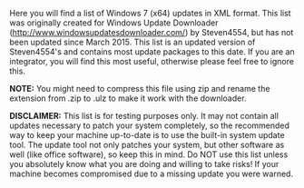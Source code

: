 Here you will find a list of Windows 7 (x64) updates in XML format. This list was
originally created for Windows Update Downloader (http://www.windowsupdatesdownloader.com/)
by Steven4554, but has not been updated since March 2015. This list is an updated
version of Steven4554's and contains most update packages to this date. If you are an
integrator, you will find this most useful, otherwise please feel free to ignore this.

__NOTE:__ You might need to compress this file using zip and rename the extension from
.zip to .ulz to make it work with the downloader.

__DISCLAIMER:__ This list is for testing purposes only. It may not contain all updates
necessary to patch your system completely, so the recommended way to keep your machine
up-to-date is to use the built-in system update tool. The update tool not only patches
your system, but other software as well (like office software), so keep this in mind.
Do NOT use this list unless you absolutely know what you are doing and willing to take
risks! If your machine becomes compromised due to a missing update you were warned.
